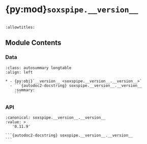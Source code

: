 # {py:mod}`soxspipe.__version__`

```{py:module} soxspipe.__version__
```

```{autodoc2-docstring} soxspipe.__version__
:allowtitles:
```

## Module Contents

### Data

````{list-table}
:class: autosummary longtable
:align: left

* - {py:obj}`__version__ <soxspipe.__version__.__version__>`
  - ```{autodoc2-docstring} soxspipe.__version__.__version__
    :summary:
    ```
````

### API

````{py:data} __version__
:canonical: soxspipe.__version__.__version__
:value: >
   '0.11.9'

```{autodoc2-docstring} soxspipe.__version__.__version__
```

````
